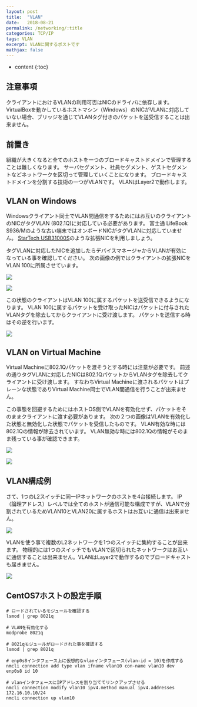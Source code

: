 ```yaml
---
layout: post
title:  "VLAN"
date:   2018-08-21
permalink: /networking/:title
categories: TCP/IP
tags: VLAN
excerpt: VLANに関するポストです
mathjax: false
---
```

 
* content
{:toc}

## 注意事項

クライアントにおけるVLANの利用可否はNICのドライバに依存します。
VirtualBoxを動かしているホストマシン（Windows）のNICがVLANに対応していない場合、ブリッジを通じてVLANタグ付きのパケットを送受信することは出来ません。

## 前置き

組織が大きくなると全てのホストを一つのブロードキャストドメインで管理することは難しくなります。
サーバセグメント、社員セグメント、ゲストセグメントなどネットワークを区切って管理していくことになります。
ブロードキャストドメインを分割する技術の一つがVLANです。
VLANはLayer2で動作します。

## VLAN on Windows

Windowsクライアント同士でVLAN間通信をするためにはお互いのクライアントのNICがタグVLAN (802.1Q)に対応している必要があります。
富士通 LifeBook S936/Mのような古い端末ではオンボードNICがタグVLANに対応していません。
[StarTech USB31000S](https://www.amazon.co.jp/gp/product/B0095EFXMC)のような拡張NICを利用しましょう。

タグVLANに対応したNICを追加したらデバイスマネージャからVLANが有効になっている事を確認してください。
次の画像の例ではクライアントの拡張NICをVLAN 100に所属させています。

![](/images/vlan/2019-07-08-22-57-18.png)

![](/images/vlan/2019-07-08-22-57-47.png)

この状態のクライアントはVLAN 100に属するパケットを送受信できるようになります。
VLAN 100に属するパケットを受け取ったNICはパケットに付与されたVLANタグを除去してからクライアントに受け渡します。
パケットを送信する時はその逆を行います。

![](/images/vlan/2019-07-08-23-12-45.png)

## VLAN on Virtual Machine

Virtual Machineに802.1Qパケットを渡そうとする時には注意が必要です。
前述の通りタグVLANに対応したNICは802.1QパケットからVLANタグを除去してクライアントに受け渡します。
すなわちVirtual Machineに渡されるパケットはプレーンな状態でありVirtual Machine同士でVLAN間通信を行うことが出来ません。

この事態を回避するためにはホストOS側でVLANを有効化せず、パケットをそのままクライアントに渡す必要があります。
次の２つの画像はVLANを有効化した状態と無効化した状態でパケットを受信したものです。
VLAN有効な時には802.1Qの情報が除去されています。
VLAN無効な時には802.1Qの情報がそのまま残っている事が確認できます。

![](/images/vlan/2019-07-08-23-26-45.png)

![](/images/vlan/2019-07-08-23-23-34.png)

## VLAN構成例

さて、1つのL2スイッチに同一IPネットワークのホストを4台接続します。
IP（論理アドレス）レベルでは全てのホストが通信可能な構成ですが、VLANで分割されているためVLAN10とVLAN20に属するホストはお互いに通信は出来ません。

![](/images/vlan/vlan.png)

VLANを使う事で複数のL2ネットワークを1つのスイッチに集約することが出来ます。
物理的には1つのスイッチでもVLANで区切られたネットワークはお互いに通信することは出来ません。VLANはLayer2で動作するのでブロードキャストも届きません。

![](/images/vlan/vlan_network2.png)

## CentOS7ホストの設定手順

```
# ロードされているモジュールを確認する
lsmod | grep 8021q

# VLANを有効化する
modprobe 8021q

# 8021qモジュールがロードされた事を確認する
lsmod | grep 8021q

# enp0s8インタフェース上に仮想的なvlanインタフェース(vlan-id = 10)を作成する
nmcli connection add type vlan ifname vlan10 con-name vlan10 dev enp0s8 id 10

# vlanインタフェースにIPアドレスを割り当ててリンクアップさせる
nmcli connection modify vlan10 ipv4.method manual ipv4.addresses 172.16.10.10/24
nmcli connection up vlan10
```
